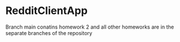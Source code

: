 # RedditClientApp

Branch main conatins homework 2 and all other homeworks are in the separate branches of the repository
